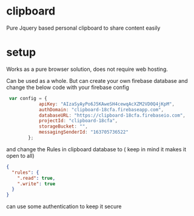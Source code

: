# clipboard
Pure Jquery based personal clipboard to share content easily
# setup
Works as a pure browser solution, does not require web hosting. 

Can be used as a whole. But can create your own firebase database and change the below code with your firebase config

```javascript
 var config = {
            apiKey: "AIzaSyAyPo6J5KAweSH4cewqAcXZM2VD0Q4jKpM",
            authDomain: "clipboard-18cfa.firebaseapp.com",
            databaseURL: "https://clipboard-18cfa.firebaseio.com",
            projectId: "clipboard-18cfa",
            storageBucket: "",
            messagingSenderId: "163705736522"
        };
```

and change the Rules in clipboard database to ( keep in mind it makes it open to all)
```json
{
  "rules": {
    ".read": true,
    ".write": true
  }
}
```
can use some authentication to keep it secure

